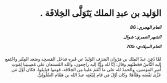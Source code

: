 <h1 dir="rtl">الوَليد بن عبدِ الملك يَتَوَلَّى الخِلافَة .</h1>

<h5 dir="rtl">العام الهجري:  86

الشهر القمري: شوال

العام الميلادي: 705</h5>

<p dir="rtl">لمَّا دُفِنَ عبدُ الملك بن مَرْوان انْصَرَف الوَليدُ عن قَبرِه فدَخَل المَسجِد وصَعَد المِنْبَر واجْتَمع إليه النَّاسُ فخَطَبَهم وقال: إنَّا لله وإنَّا إليه راجِعون، والله المُستعان على مُصِيبتِنا لِمَوتِ أَميرِ المؤمنين، والحمدُ لله على ما أَنْعَمَ علينا مِن الخِلافَة، قوموا فبايِعُوا، فكان أوَّلَ مَن عَزَّى نَفْسَه وهَنَّأَهَا؛ وكان أوَّلَ مَن قام لِبَيْعَتِه عبدُ الله بن هَمَّام السَّلُولِيُّ.</p></br>
